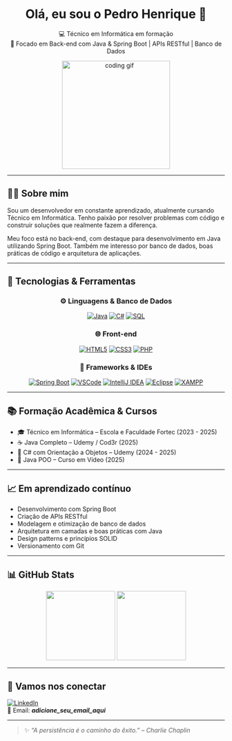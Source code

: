 <h1 align="center">Olá, eu sou o Pedro Henrique 👋</h1>

<p align="center">
  💻 Técnico em Informática em formação <br/>
  🚀 Focado em Back-end com Java & Spring Boot | APIs RESTful | Banco de Dados
</p>

<p align="center">
  <img src="https://media.giphy.com/media/qgQUggAC3Pfv687qPC/giphy.gif" width="250" alt="coding gif" />
</p>

---

## 👨‍💻 Sobre mim

Sou um desenvolvedor em constante aprendizado, atualmente cursando Técnico em Informática. Tenho paixão por resolver problemas com código e construir soluções que realmente fazem a diferença.

Meu foco está no back-end, com destaque para desenvolvimento em Java utilizando Spring Boot. Também me interesso por banco de dados, boas práticas de código e arquitetura de aplicações.

---

## 🚀 Tecnologias & Ferramentas

<div align="center">

### ⚙️ Linguagens & Banco de Dados

[![Java](https://img.shields.io/badge/Java-ED8B00?style=for-the-badge&logo=java&logoColor=white)](https://www.java.com/)
[![C#](https://img.shields.io/badge/C%23-239120?style=for-the-badge&logo=c-sharp&logoColor=white)](https://docs.microsoft.com/dotnet/csharp/)
[![SQL](https://img.shields.io/badge/SQL-003B57?style=for-the-badge&logo=mysql&logoColor=white)](https://www.mysql.com/)

### 🌐 Front-end

[![HTML5](https://img.shields.io/badge/HTML-E34F26?style=for-the-badge&logo=html5&logoColor=white)](https://developer.mozilla.org/en-US/docs/Web/HTML)
[![CSS3](https://img.shields.io/badge/CSS-1572B6?style=for-the-badge&logo=css3&logoColor=white)](https://developer.mozilla.org/en-US/docs/Web/CSS)
[![PHP](https://img.shields.io/badge/PHP-777BB4?style=for-the-badge&logo=php&logoColor=white)](https://www.php.net/)

### 🧰 Frameworks & IDEs

[![Spring Boot](https://img.shields.io/badge/SpringBoot-6DB33F?style=for-the-badge&logo=spring-boot&logoColor=white)](https://spring.io/)
[![VSCode](https://img.shields.io/badge/VSCode-007ACC?style=for-the-badge&logo=visual-studio-code&logoColor=white)](https://code.visualstudio.com/)
[![IntelliJ IDEA](https://img.shields.io/badge/IntelliJ-000000?style=for-the-badge&logo=intellij-idea&logoColor=white)](https://www.jetbrains.com/idea/)
[![Eclipse](https://img.shields.io/badge/Eclipse-2C2255?style=for-the-badge&logo=eclipse&logoColor=white)](https://www.eclipse.org/)
[![XAMPP](https://img.shields.io/badge/XAMPP-FB7A24?style=for-the-badge&logo=xampp&logoColor=white)](https://www.apachefriends.org/)

</div>

---

## 📚 Formação Acadêmica & Cursos

- 🎓 Técnico em Informática – Escola e Faculdade Fortec (2023 - 2025)  
- ☕ Java Completo – Udemy / Cod3r (2025)  
- 🔷 C# com Orientação a Objetos – Udemy (2024 - 2025)  
- 🚀 Java POO – Curso em Vídeo (2025)  

---

## 📈 Em aprendizado contínuo

- Desenvolvimento com Spring Boot  
- Criação de APIs RESTful  
- Modelagem e otimização de banco de dados  
- Arquitetura em camadas e boas práticas com Java  
- Design patterns e princípios SOLID  
- Versionamento com Git

---

## 📊 GitHub Stats

<div align="center">
  <img height="160em" src="https://github-readme-stats.vercel.app/api?username=Pedrohp01&show_icons=true&theme=tokyonight&include_all_commits=true&count_private=true"/>
  <img height="160em" src="https://github-readme-stats.vercel.app/api/top-langs/?username=Pedrohp01&layout=compact&theme=tokyonight"/>
</div>

---

## 🤝 Vamos nos conectar

[![LinkedIn](https://img.shields.io/badge/LinkedIn-blue?style=for-the-badge&logo=linkedin&logoColor=white)](https://www.linkedin.com/in/pedro-henrique-8939842ab)  
📧 Email: **_adicione_seu_email_aqui_**

---

> ✨ *“A persistência é o caminho do êxito.” – Charlie Chaplin*
